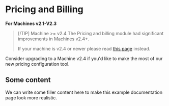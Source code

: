 # Pricing and Billing <Badge type="tip" text="< v2.4" />

**For Machines v2.1-V2.3**

> [!TIP] Machine >= v2.4
> The Pricing and billing module had significant improvements in Machines v2.4+.
>
> If your machine is v2.4 or newer please read [this page](pricing) instead.

Consider upgrading to a Machine v2.4 if you'd like to make the most of our new pricing configuration tool.

## Some content

We can write some filler content here to make this example documentation page look more realistic.